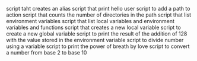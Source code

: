 script taht creates an alias
script that print hello user
script to add a path to action
script that counts the number of directories in the path
script that list environment variables
script that list local variables and environment variables and functions
script that creates a new local variable
script to create a new global variable
script to print the result of the addition of 128 with the value stored in the environment variable
script to divide number using a variable
script to print the power of breath by love
script to convert a number from base 2 to base 10
